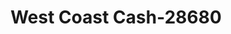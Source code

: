 ---
f_zip-code: 93309
f_state-code: CA
title: West Coast Cash-28680
f_phone: 661-837-2274
f_city-only: Bakersfield
f_address: 6261 White Lane Suite 105 Bakersfield
f_location-unique-id: '28680'
slug: west-coast-cash-28680
updated-on: '2024-05-30T13:46:58.046Z'
created-on: '2024-05-30T13:36:59.803Z'
published-on: '2024-05-30T13:54:32.469Z'
f_city-state: cms/city/bakersfield-ca.md
f_company: cms/company/west-coast-cash.md
f_state: cms/state/california.md
layout: '[payday-loan].html'
tags: payday-loan
---
